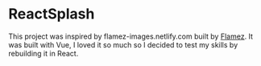 # ReactSplash

This project was inspired by flamez-images.netlify.com built by [Flamez](https://twitter.com/mrflamez_). It was built with Vue, I loved it so much so I decided to test my skills by rebuilding it in React.
